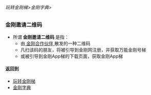 ###### 玩转金刚梯>金刚字典>
### 金刚邀请二维码

- 所谓<Strong> 金刚邀请二维码 </Strong >是指：
  - 由[ 金刚合作伙伴 ]()散发的一种二维码
  - 凡扫该码的朋友，将被引导到金刚网注册，并获取万能金刚号梯
  - 或被引导到金刚App梯的下载页面，获取金刚App梯



#### 返回到
- [玩转金刚梯](https://github.com/a2zitpro/web/blob/master/LadderFree/A.md)
- [金刚字典](https://github.com/a2zitpro/web/blob/master/LadderFree/kkDictionary/KKDictionary.md)



